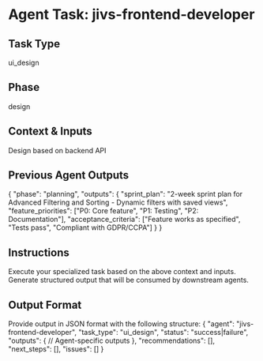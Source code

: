 # Agent Task: jivs-frontend-developer

## Task Type
ui_design

## Phase
design

## Context & Inputs
Design based on backend API

## Previous Agent Outputs
{
  "phase": "planning",
  "outputs": {
    "sprint_plan": "2-week sprint plan for Advanced Filtering and Sorting - Dynamic filters with saved views",
    "feature_priorities": ["P0: Core feature", "P1: Testing", "P2: Documentation"],
    "acceptance_criteria": ["Feature works as specified", "Tests pass", "Compliant with GDPR/CCPA"]
  }
}

## Instructions
Execute your specialized task based on the above context and inputs.
Generate structured output that will be consumed by downstream agents.

## Output Format
Provide output in JSON format with the following structure:
{
  "agent": "jivs-frontend-developer",
  "task_type": "ui_design",
  "status": "success|failure",
  "outputs": {
    // Agent-specific outputs
  },
  "recommendations": [],
  "next_steps": [],
  "issues": []
}

